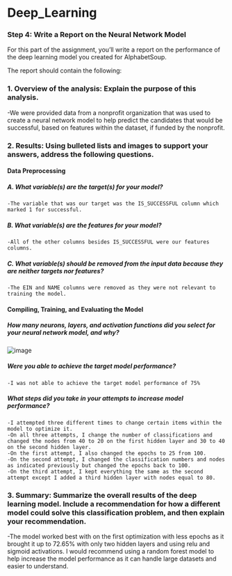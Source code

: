 # Deep_Learning

### **Step 4: Write a Report on the Neural Network Model**

For this part of the assignment, you’ll write a report on the performance of the deep learning model you created for AlphabetSoup.

The report should contain the following:


### **1. Overview of the analysis: Explain the purpose of this analysis.**

-We were provided data from a nonprofit organization that was used to create a neural network model to help predict the candidates that would be successful, based on features within the dataset, if funded by the nonprofit.


### **2. Results: Using bulleted lists and images to support your answers, address the following questions.**


#### Data Preprocessing

##### A. What variable(s) are the target(s) for your model?
	-The variable that was our target was the IS_SUCCESSFUL column which marked 1 for successful.
##### B. What variable(s) are the features for your model?
	-All of the other columns besides IS_SUCCESSFUL were our features columns.
##### C. What variable(s) should be removed from the input data because they are neither targets nor features?
	-The EIN and NAME columns were removed as they were not relevant to training the model.

#### **Compiling, Training, and Evaluating the Model**
##### **How many neurons, layers, and activation functions did you select for your neural network model, and why?**
![image](https://user-images.githubusercontent.com/100641752/187561869-4867e937-a1c4-466b-9a7e-268deaa20cb6.png)

##### Were you able to achieve the target model performance?
	-I was not able to achieve the target model performance of 75%
##### What steps did you take in your attempts to increase model performance?
	-I attempted three different times to change certain items within the model to optimize it. 
	-On all three attempts, I change the number of classifications and changed the nodes from 40 to 20 on the first hidden layer and 30 to 40 on the second hidden layer. 
	-On the first attempt, I also changed the epochs to 25 from 100. 
	-On the second attempt, I changed the classification numbers and nodes as indicated previously but changed the epochs back to 100. 
	-On the third attempt, I kept everything the same as the second attempt except I added a third hidden layer with nodes equal to 80.

### 3. Summary: Summarize the overall results of the deep learning model. Include a recommendation for how a different model could solve this classification problem, and then explain your recommendation.
-The model worked best with on the first optimization with less epochs as it brought it up to 72.65% with only two hidden layers and using relu and sigmoid activations. I would recommend using a random forest model to help increase the model performance as it can handle large datasets and easier to understand.
